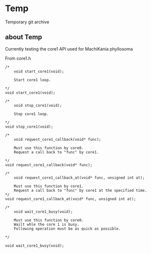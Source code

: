 # Temp
Temporary git archive

## about Temp

Currently testing the core1 API used for MachiKania phyllosoma

From core1.h
```console
/*
	void start_core1(void);
	
	Start core1 loop.
	
*/
void start_core1(void);

/*
	void stop_core1(void);
	
	Stop core1 loop.
	
*/
void stop_core1(void);

/*
	void request_core1_callback(void* func);
	
	Must use this function by core0.
	Request a call back to "func" by core1.

*/
void request_core1_callback(void* func);

/*
	void request_core1_callback_at(void* func, unsigned int at);
	
	Must use this function by core1.
	Request a call back to "func" by core1 at the specified time.
*/
void request_core1_callback_at(void* func, unsigned int at);

/*
	void wait_core1_busy(void);
	
	Must use this function by core0.
	Wailt whle the core 1 is busy.
	Following operation must be as quick as possible.

*/
	
void wait_core1_busy(void);
```
